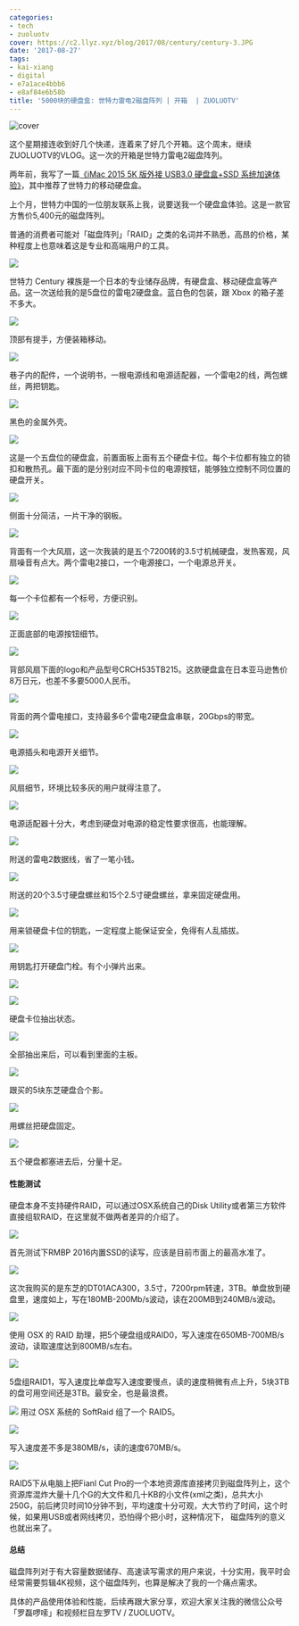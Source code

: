```yaml
---
categories:
- tech
- zuoluotv
cover: https://c2.llyz.xyz/blog/2017/08/century/century-3.JPG
date: '2017-08-27'
tags:
- kai-xiang
- digital
- e7a1ace4bbb6
- e8af84e6b58b
title: '5000块的硬盘盒: 世特力雷电2磁盘阵列 | 开箱  | ZUOLUOTV'
---
```


![cover](https://c2.llyz.xyz/blog/2017/08/century/century-3.JPG)

​这个星期接连收到好几个快递，连着来了好几个开箱。这个周末，继续ZUOLUOTV的VLOG。这一次的开箱是世特力雷电2磁盘阵列。

两年前，我写了一篇[《iMac 2015 5K 版外接 USB3.0 硬盘盒+SSD 系统加速体验》](https://luolei.org/imac-5k-external-usb-ssd-update/)，其中推荐了世特力的移动硬盘盒。

上个月，世特力中国的一位朋友联系上我，说要送我一个硬盘盒体验。这是一款官方售价5,400元的磁盘阵列。

普通的消费者可能对「磁盘阵列」「RAID」之类的名词并不熟悉，高昂的价格，某种程度上也意味着这是专业和高端用户的工具。

![](https://c2.llyz.xyz/blog/2017/08/century/century-1.JPG)

世特力 Century 裸族是一个日本的专业储存品牌，有硬盘盒、移动硬盘盒等产品。这一次送给我的是5盘位的雷电2硬盘盒。蓝白色的包装，跟 Xbox 的箱子差不多大。

![](https://c2.llyz.xyz/blog/2017/08/century/century-2.JPG)

顶部有提手，方便装箱移动。

![](https://c2.llyz.xyz/blog/2017/08/century/century-8.JPG)

巷子内的配件，一个说明书，一根电源线和电源适配器，一个雷电2的线，两包螺丝，两把钥匙。

![](https://c2.llyz.xyz/blog/2017/08/century/century-3.JPG)

黑色的金属外壳。

![](https://c2.llyz.xyz/blog/2017/08/century/century-7.JPG)

这是一个五盘位的硬盘盒，前置面板上面有五个硬盘卡位。每个卡位都有独立的锁扣和散热孔。最下面的是分别对应不同卡位的电源按钮，能够独立控制不同位置的硬盘开关。

![](https://c2.llyz.xyz/blog/2017/08/century/century-4.JPG)

侧面十分简洁，一片干净的钢板。

![](https://c2.llyz.xyz/blog/2017/08/century/century-5.JPG)

背面有一个大风扇，这一次我装的是五个7200转的3.5寸机械硬盘，发热客观，风扇噪音有点大。两个雷电2接口，一个电源接口，一个电源总开关。

![](https://c2.llyz.xyz/blog/2017/08/century/century-15.JPG)

每一个卡位都有一个标号，方便识别。

![](https://c2.llyz.xyz/blog/2017/08/century/century-16.JPG)

正面底部的电源按钮细节。

![](https://c2.llyz.xyz/blog/2017/08/century/century-17.JPG)

背部风扇下面的logo和产品型号CRCH535TB215。这款硬盘盒在日本亚马逊售价8万日元，也差不多要5000人民币。

![](https://c2.llyz.xyz/blog/2017/08/century/century-18.JPG)

背面的两个雷电接口，支持最多6个雷电2硬盘盒串联，20Gbps的带宽。

![](https://c2.llyz.xyz/blog/2017/08/century/century-20.JPG)

电源插头和电源开关细节。

![](https://c2.llyz.xyz/blog/2017/08/century/century-21.JPG)

风扇细节，环境比较多灰的用户就得注意了。

![](https://c2.llyz.xyz/blog/2017/08/century/century-10.JPG)

电源适配器十分大，考虑到硬盘对电源的稳定性要求很高，也能理解。

![](https://c2.llyz.xyz/blog/2017/08/century/century-11.JPG)

附送的雷电2数据线，省了一笔小钱。

![](https://c2.llyz.xyz/blog/2017/08/century/century-12.JPG)

附送的20个3.5寸硬盘螺丝和15个2.5寸硬盘螺丝，拿来固定硬盘用。

![](https://c2.llyz.xyz/blog/2017/08/century/century-13.JPG)

用来锁硬盘卡位的钥匙，一定程度上能保证安全，免得有人乱插拔。

![](https://c2.llyz.xyz/blog/2017/08/century/century-22.JPG)

用钥匙打开硬盘门栓。有个小弹片出来。

![](https://c2.llyz.xyz/blog/2017/08/century/century-23.JPG)

![](https://c2.llyz.xyz/blog/2017/08/century/century-25.JPG)

硬盘卡位抽出状态。

![](https://c2.llyz.xyz/blog/2017/08/century/century-26.JPG)

全部抽出来后，可以看到里面的主板。

![](https://c2.llyz.xyz/blog/2017/08/century/century-27.JPG)

跟买的5块东芝硬盘合个影。

![](https://c2.llyz.xyz/blog/2017/08/century/century-28.JPG)

用螺丝把硬盘固定。

![](https://c2.llyz.xyz/blog/2017/08/century/century-29.JPG)

五个硬盘都塞进去后，分量十足。

#### 性能测试

硬盘本身不支持硬件RAID，可以通过OSX系统自己的Disk Utility或者第三方软件直接组软RAID，在这里就不做两者差异的介绍了。

![](https://c2.llyz.xyz/blog/2017/08/century/century-speed-4.png)

首先测试下RMBP 2016内置SSD的读写，应该是目前市面上的最高水准了。

![](https://c2.llyz.xyz/blog/2017/08/century/century-speed-6.png)

这次我购买的是东芝的DT01ACA300，3.5寸，7200rpm转速，3TB。单盘放到硬盘里，速度如上，写在180MB-200Mb/s波动，读在200MB到240MB/s波动。

![](https://c2.llyz.xyz/blog/2017/08/century/century-speed-5.png)

使用 OSX 的 RAID 助理，把5个硬盘组成RAID0，写入速度在650MB-700MB/s波动，读取速度达到800MB/s左右。

![](https://c2.llyz.xyz/blog/2017/08/century/century-speed-6.png)

5盘组RAID1，写入速度比单盘写入速度要慢点，读的速度稍微有点上升，5块3TB的盘可用空间还是3TB。最安全，也是最浪费。

![](https://c2.llyz.xyz/blog/2017/08/century/century-speed-1.png) 用过 OSX 系统的 SoftRaid 组了一个 RAID5。

![](https://c2.llyz.xyz/blog/2017/08/century/century-speed-7.png)

写入速度差不多是380MB/s，读的速度670MB/s。

![](https://c2.llyz.xyz/blog/2017/08/century/century-speed-3.jpg)

RAID5下从电脑上把Fianl Cut Pro的一个本地资源库直接拷贝到磁盘阵列上，这个资源库混炸大量十几个G的大文件和几十KB的小文件(xml之类)，总共大小250G，前后拷贝时间10分钟不到，平均速度十分可观，大大节约了时间，这个时候，如果用USB或者网线拷贝，恐怕得个把小时，这种情况下， 磁盘阵列的意义也就出来了。

#### 总结

磁盘阵列对于有大容量数据储存、高速读写需求的用户来说，十分实用，我平时会经常需要剪辑4K视频，这个磁盘阵列，也算是解决了我的一个痛点需求。

具体的产品使用体验和性能，后续再跟大家分享，欢迎大家关注我的微信公众号「罗磊啰嗦」和视频栏目左罗TV / ZUOLUOTV。
